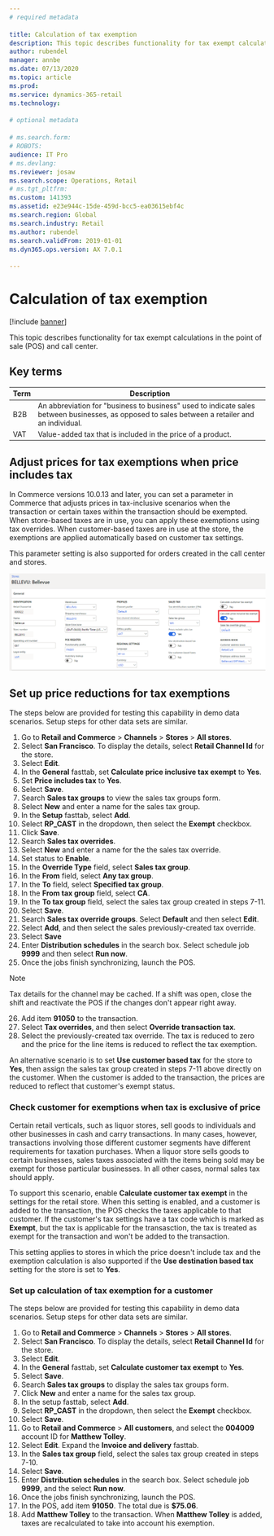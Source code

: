 ```yaml
---
# required metadata

title: Calculation of tax exemption
description: This topic describes functionality for tax exempt calculations in the point of sale and call center. 
author: rubendel
manager: annbe
ms.date: 07/13/2020
ms.topic: article
ms.prod: 
ms.service: dynamics-365-retail
ms.technology: 

# optional metadata

# ms.search.form: 
# ROBOTS: 
audience: IT Pro
# ms.devlang: 
ms.reviewer: josaw
ms.search.scope: Operations, Retail
# ms.tgt_pltfrm: 
ms.custom: 141393
ms.assetid: e23e944c-15de-459d-bcc5-ea03615ebf4c
ms.search.region: Global
ms.search.industry: Retail
ms.author: rubendel
ms.search.validFrom: 2019-01-01
ms.dyn365.ops.version: AX 7.0.1

---
```


# Calculation of tax exemption


[!include [banner](../includes/banner.md)]

This topic describes functionality for tax exempt calculations in the point of sale (POS) and call center.

## Key terms

| Term | Description |
|---|---|
| B2B | An abbreviation for "business to business" used to indicate sales between businesses, as opposed to sales between a retailer and an individual. |
| VAT | Value-added tax that is included in the price of a product. |


## Adjust prices for tax exemptions when price includes tax

In Commerce versions 10.0.13 and later, you can set a parameter in Commerce that adjusts prices in tax-inclusive scenarios when the transaction or certain taxes within the transaction should be exempted. When store-based taxes are in use, you can apply these exemptions using tax overrides. When customer-based taxes are in use at the store, the exemptions are applied automatically based on customer tax settings.  

This parameter setting is also supported for orders created in the call center and stores.

![Setting to adjust prices in tax exempt scenarios](media/CalcPriceInc.png)



## Set up price reductions for tax exemptions

The steps below are provided for testing this capability in demo data scenarios. Setup steps for other data sets are similar. 

1. Go to **Retail and Commerce** > **Channels** > **Stores** > **All stores**.
2. Select **San Francisco**. To display the details, select **Retail Channel Id** for the store.
3. Select **Edit**.
4. In the **General** fasttab, set **Calculate price inclusive tax exempt** to **Yes**.
5. Set **Price includes tax** to **Yes**. 
6. Select **Save**.
7. Search **Sales tax groups** to view the sales tax groups form. 
8. Select **New** and enter a name for the sales tax group. 
9. In the **Setup** fasttab, select **Add**. 
10. Select **RP_CAST** in the dropdown, then select the **Exempt** checkbox.
11. Click **Save**. 
12. Search **Sales tax overrides**. 
13. Select **New** and enter a name for the the sales tax override.
14. Set status to **Enable**.
15. In the **Override Type** field, select **Sales tax group**.
16. In the **From** field, select **Any tax group**.
17. In the **To** field, select **Specified tax group**.
18. In the **From tax group** field, select **CA**.
19. In the **To tax group** field, select the sales tax group created in steps 7-11.
20. Select **Save**. 
21. Search **Sales tax override groups**. Select **Default** and then select **Edit**. 
22. Select **Add**, and then select the sales previously-created tax override. 
23. Select **Save**
24. Enter **Distribution schedules** in the search box. Select schedule job **9999** and then select **Run now**.
25. Once the jobs finish synchronizing, launch the POS.

> [!NOTE]
> Tax details for the channel may be cached. If a shift was open, close the shift and reactivate the POS if the changes don't appear right away. 

26. Add item **91050** to the transaction. 
27. Select **Tax overrides**, and then select **Override transaction tax**. 
28. Select the previously-created tax override. The tax is reduced to zero and the price for the line items is reduced to reflect the tax exemption. 

An alternative scenario is to set **Use customer based tax** for the store to **Yes**, then assign the sales tax group created in steps 7-11 above directly on the customer. When the customer is added to the transaction, the prices are reduced to reflect that customer's exempt status. 

### Check customer for exemptions when tax is exclusive of price

Certain retail verticals, such as liquor stores, sell goods to individuals and other businesses in cash and carry transactions. In many cases, however, transactions involving those different customer segments have different requirements for taxation purchases. When a liquor store sells goods to certain businesses, sales taxes associated with the items being sold may be exempt for those particular businesses. In all other cases, normal sales tax should apply. 

To support this scenario, enable **Calculate customer tax exempt** in the settings for the retail store. When this setting is enabled, and a customer is added to the transaction, the POS checks the taxes applicable to that customer. If the customer's tax settings have a tax code which is marked as **Exempt**, but the tax is applicable for the transasction, the tax is treated as exempt for the transaction and won't be added to the transaction. 

This setting applies to stores in which the price doesn't include tax and the exemption calculation is also supported if the **Use destination based tax** setting for the store is set to **Yes**.

### Set up calculation of tax exemption for a customer

The steps below are provided for testing this capability in demo data scenarios. Setup steps for other data sets are similar. 

1. Go to **Retail and Commerce** > **Channels** > **Stores** > **All stores**.
2. Select **San Francisco**. To display the details, select **Retail Channel Id** for the store.
3. Select **Edit**.
4. In the **General** fasttab, set **Calculate customer tax exempt** to **Yes**.
5. Select **Save**.
6. Search **Sales tax groups** to display the sales tax groups form. 
7. Click **New** and enter a name for the sales tax group. 
8. In the setup fasttab, select **Add**. 
9. Select **RP_CAST** in the dropdown, then select the **Exempt** checkbox.
10. Select **Save**. 
11. Go to **Retail and Commerce** > **All customers**, and select the **004009** account ID for **Matthew Tolley**.
12. Select **Edit**. Expand the **Invoice and delivery** fasttab. 
13. In the **Sales tax group** field, select the sales tax group created in steps 7-10. 
14. Select **Save**.
15. Enter **Distribution schedules** in the search box. Select schedule job **9999**, and the select **Run now**.
16. Once the jobs finish synchronizing, launch the POS.
17. In the POS, add item **91050**. The total due is **$75.06**.
18. Add **Matthew Tolley** to the transaction. When **Matthew Tolley** is added, taxes are recalculated to take into account his exemption.


